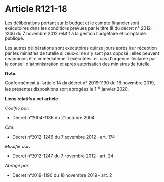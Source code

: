 # Article R121-18

Les délibérations portant sur le budget et le compte financier sont exécutoires dans les conditions prévues par le titre III
du décret n° 2012-1246 du 7 novembre 2012 relatif à la gestion budgétaire et comptable publique. 

Les autres délibérations sont exécutoires quinze jours après leur réception par les ministres de tutelle si ceux-ci ne s'y
sont pas opposé ; elles peuvent néanmoins être immédiatement exécutées, en cas d'urgence déclarée par le conseil
d'administration et après autorisation des ministres de tutelle.

**Nota:**

Conformément à l’article 14 du décret n° 2019-1190 du 18 novembre 2019, les présentes dispositions sont abrogées le 1
  <sup>er</sup> janvier 2020.

**Liens relatifs à cet article**

_Codifié par_:

  - Décret n°2004-1136 du 21 octobre 2004

_Cite_:

  - Décret n°2012-1246 du 7 novembre 2012 - art. 174

_Modifié par_:

  - Décret n°2012-1247 du 7 novembre 2012 - art. 24

_Abrogé par_:

  - Décret n°2019-1190 du 18 novembre 2019 - art. 2
